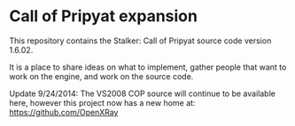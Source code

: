 Call of Pripyat expansion
=========================

This repository contains the Stalker: Call of Pripyat source code version 1.6.02. 

It is a place to share ideas on what to implement, gather people that
want to work on the engine, and work on the source code.

Update 9/24/2014: The VS2008 COP source will continue to be available here, 
however this project now has a new home at: https://github.com/OpenXRay

